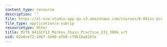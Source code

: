 ```yaml
---
content_type: resource
description: ''
file: https://ol-ocw-studio-app-qa.s3.amazonaws.com/courses/6-041sc-probabilistic-systems-analysis-and-applied-probability-fall-2013/02e8ce72108f3e90afb8cf9b1ba81b7e_MIT6_041SCF13_Markov_Chain_Practice_231_300k.srt
file_type: application/x-subrip
resourcetype: Other
title: MIT6_041SCF13_Markov_Chain_Practice_231_300k.srt
uid: 02e8ce72-108f-3e90-afb8-cf9b1ba81b7e
---
```

